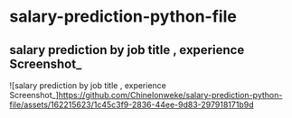 # salary-prediction-python-file

## salary prediction by job title , experience Screenshot_
![salary prediction by job title , experience Screenshot_]https://github.com/Chinelonweke/salary-prediction-python-file/assets/162215623/1c45c3f9-2836-44ee-9d83-297918171b9d
